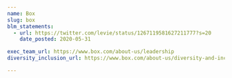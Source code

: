 ```yaml
---
name: Box
slug: box
blm_statements:
  - url: https://twitter.com/levie/status/1267119581627211777?s=20
    date_posted: 2020-05-31

exec_team_url: https://www.box.com/about-us/leadership
diversity_inclusion_url: https://www.box.com/about-us/diversity-and-inclusion

---
```

